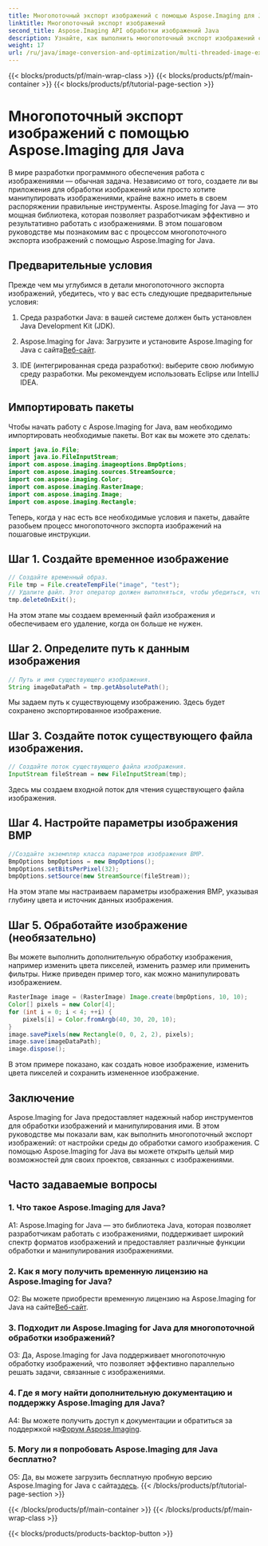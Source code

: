 ```yaml
---
title: Многопоточный экспорт изображений с помощью Aspose.Imaging для Java
linktitle: Многопоточный экспорт изображений
second_title: Aspose.Imaging API обработки изображений Java
description: Узнайте, как выполнить многопоточный экспорт изображений с помощью Aspose.Imaging для Java. Освойте обработку и манипулирование изображениями с помощью этого пошагового руководства.
weight: 17
url: /ru/java/image-conversion-and-optimization/multi-threaded-image-export/
---
```


{{< blocks/products/pf/main-wrap-class >}}
{{< blocks/products/pf/main-container >}}
{{< blocks/products/pf/tutorial-page-section >}}

# Многопоточный экспорт изображений с помощью Aspose.Imaging для Java

В мире разработки программного обеспечения работа с изображениями — обычная задача. Независимо от того, создаете ли вы приложения для обработки изображений или просто хотите манипулировать изображениями, крайне важно иметь в своем распоряжении правильные инструменты. Aspose.Imaging for Java — это мощная библиотека, которая позволяет разработчикам эффективно и результативно работать с изображениями. В этом пошаговом руководстве мы познакомим вас с процессом многопоточного экспорта изображений с помощью Aspose.Imaging for Java.

## Предварительные условия

Прежде чем мы углубимся в детали многопоточного экспорта изображений, убедитесь, что у вас есть следующие предварительные условия:

1. Среда разработки Java: в вашей системе должен быть установлен Java Development Kit (JDK).

2.  Aspose.Imaging for Java: Загрузите и установите Aspose.Imaging for Java с сайта[Веб-сайт](https://releases.aspose.com/imaging/java/).

3. IDE (интегрированная среда разработки): выберите свою любимую среду разработки. Мы рекомендуем использовать Eclipse или IntelliJ IDEA.

## Импортировать пакеты

Чтобы начать работу с Aspose.Imaging for Java, вам необходимо импортировать необходимые пакеты. Вот как вы можете это сделать:

```java
import java.io.File;
import java.io.FileInputStream;
import com.aspose.imaging.imageoptions.BmpOptions;
import com.aspose.imaging.sources.StreamSource;
import com.aspose.imaging.Color;
import com.aspose.imaging.RasterImage;
import com.aspose.imaging.Image;
import com.aspose.imaging.Rectangle;
```

Теперь, когда у нас есть все необходимые условия и пакеты, давайте разобьем процесс многопоточного экспорта изображений на пошаговые инструкции.

## Шаг 1. Создайте временное изображение

```java
// Создайте временный образ.
File tmp = File.createTempFile("image", "test");
// Удалите файл. Этот оператор должен выполняться, чтобы убедиться, что ресурс правильно удален.
tmp.deleteOnExit();
```

На этом этапе мы создаем временный файл изображения и обеспечиваем его удаление, когда он больше не нужен.

## Шаг 2. Определите путь к данным изображения

```java
// Путь и имя существующего изображения.
String imageDataPath = tmp.getAbsolutePath();
```

Мы задаем путь к существующему изображению. Здесь будет сохранено экспортированное изображение.

## Шаг 3. Создайте поток существующего файла изображения.

```java
// Создайте поток существующего файла изображения.
InputStream fileStream = new FileInputStream(tmp);
```

Здесь мы создаем входной поток для чтения существующего файла изображения.

## Шаг 4. Настройте параметры изображения BMP

```java
//Создайте экземпляр класса параметров изображения BMP.
BmpOptions bmpOptions = new BmpOptions();
bmpOptions.setBitsPerPixel(32);
bmpOptions.setSource(new StreamSource(fileStream));
```

На этом этапе мы настраиваем параметры изображения BMP, указывая глубину цвета и источник данных изображения.

## Шаг 5. Обработайте изображение (необязательно)

Вы можете выполнить дополнительную обработку изображения, например изменить цвета пикселей, изменить размер или применить фильтры. Ниже приведен пример того, как можно манипулировать изображением.

```java
RasterImage image = (RasterImage) Image.create(bmpOptions, 10, 10);
Color[] pixels = new Color[4];
for (int i = 0; i < 4; ++i) {
    pixels[i] = Color.fromArgb(40, 30, 20, 10);
}
image.savePixels(new Rectangle(0, 0, 2, 2), pixels);
image.save(imageDataPath);
image.dispose();
```

В этом примере показано, как создать новое изображение, изменить цвета пикселей и сохранить измененное изображение.

## Заключение

Aspose.Imaging for Java предоставляет надежный набор инструментов для обработки изображений и манипулирования ими. В этом руководстве мы показали вам, как выполнить многопоточный экспорт изображений: от настройки среды до обработки самого изображения. С помощью Aspose.Imaging for Java вы можете открыть целый мир возможностей для своих проектов, связанных с изображениями.

## Часто задаваемые вопросы

### 1. Что такое Aspose.Imaging для Java?

A1: Aspose.Imaging for Java — это библиотека Java, которая позволяет разработчикам работать с изображениями, поддерживает широкий спектр форматов изображений и предоставляет различные функции обработки и манипулирования изображениями.

### 2. Как я могу получить временную лицензию на Aspose.Imaging for Java?

 О2: Вы можете приобрести временную лицензию на Aspose.Imaging for Java на сайте[Веб-сайт](https://purchase.aspose.com/temporary-license/).

### 3. Подходит ли Aspose.Imaging for Java для многопоточной обработки изображений?

О3: Да, Aspose.Imaging for Java поддерживает многопоточную обработку изображений, что позволяет эффективно параллельно решать задачи, связанные с изображениями.

### 4. Где я могу найти дополнительную документацию и поддержку Aspose.Imaging для Java?

 A4: Вы можете получить доступ к документации и обратиться за поддержкой на[Форум Aspose.Imaging](https://forum.aspose.com/).

### 5. Могу ли я попробовать Aspose.Imaging для Java бесплатно?

 О5: Да, вы можете загрузить бесплатную пробную версию Aspose.Imaging for Java с сайта[здесь](https://releases.aspose.com/).
{{< /blocks/products/pf/tutorial-page-section >}}

{{< /blocks/products/pf/main-container >}}
{{< /blocks/products/pf/main-wrap-class >}}

{{< blocks/products/products-backtop-button >}}
